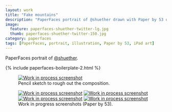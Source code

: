 ```yaml
---
layout: work
title: "Fake mountains"
description: "PaperFaces portrait of @shuether drawn with Paper by 53 on an iPad."
image: 
  feature: paperfaces-shuether-twitter-lg.jpg
  thumb: paperfaces-shuether-twitter-150.jpg
category: paperfaces
tags: [PaperFaces, portrait, illustration, Paper by 53, iPad art]
---
```


PaperFaces portrait of [@shuether](http://twitter.com/shuether).

{% include paperfaces-boilerplate-2.html %}

<figure>
	<a href="{{ site.url }}/images/paperfaces-shuether-process-1-lg.jpg"><img src="{{ site.url }}/images/paperfaces-shuether-process-1-750.jpg" alt="Work in process screenshot"></a>
	<figcaption>Pencil sketch to rough out the composition.</figcaption>
</figure>

<figure class="half">
	<a href="{{ site.url }}/images/paperfaces-shuether-process-2-lg.jpg"><img src="{{ site.url }}/images/paperfaces-shuether-process-2-600.jpg" alt="Work in process screenshot"></a>
	<a href="{{ site.url }}/images/paperfaces-shuether-process-3-lg.jpg"><img src="{{ site.url }}/images/paperfaces-shuether-process-3-600.jpg" alt="Work in process screenshot"></a>
	<a href="{{ site.url }}/images/paperfaces-shuether-process-4-lg.jpg"><img src="{{ site.url }}/images/paperfaces-shuether-process-4-600.jpg" alt="Work in process screenshot"></a>
	<a href="{{ site.url }}/images/paperfaces-shuether-process-5-lg.jpg"><img src="{{ site.url }}/images/paperfaces-shuether-process-5-600.jpg" alt="Work in process screenshot"></a>
	<figcaption>Work in progress screenshots (Paper by 53).</figcaption>
</figure>